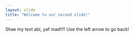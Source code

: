 ```yaml
---
layout: slide
title: "Welcome to our second slide!"
---
```

Shae my text abi, yaf mad!!!!
Use the left arrow to go back!
